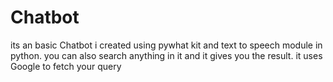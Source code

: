 # Chatbot
 its an basic  Chatbot i created using pywhat kit and text to speech module in python. you can also search anything in it and it gives you the result. it uses Google to fetch your query
